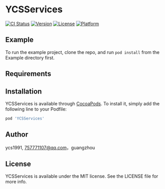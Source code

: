 # YCSServices

[![CI Status](https://img.shields.io/travis/ycs1991/YCSServices.svg?style=flat)](https://travis-ci.org/ycs1991/YCSServices)
[![Version](https://img.shields.io/cocoapods/v/YCSServices.svg?style=flat)](https://cocoapods.org/pods/YCSServices)
[![License](https://img.shields.io/cocoapods/l/YCSServices.svg?style=flat)](https://cocoapods.org/pods/YCSServices)
[![Platform](https://img.shields.io/cocoapods/p/YCSServices.svg?style=flat)](https://cocoapods.org/pods/YCSServices)

## Example

To run the example project, clone the repo, and run `pod install` from the Example directory first.

## Requirements

## Installation

YCSServices is available through [CocoaPods](https://cocoapods.org). To install
it, simply add the following line to your Podfile:

```ruby
pod 'YCSServices'
```

## Author

ycs1991, 757771107@qq.com，guangzhou

## License

YCSServices is available under the MIT license. See the LICENSE file for more info.
